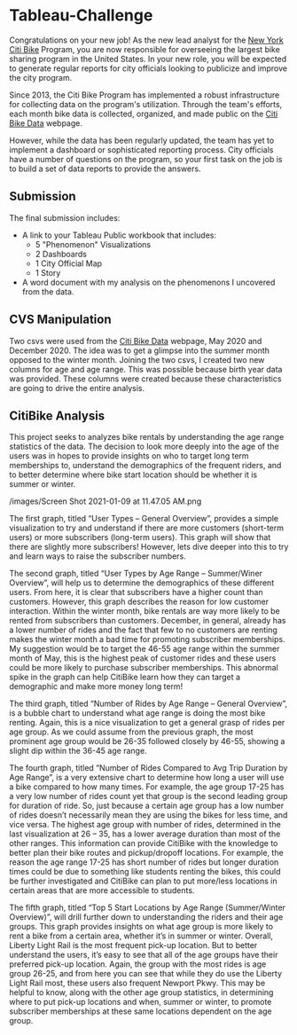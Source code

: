 # Tableau-Challenge
 
 Congratulations on your new job! As the new lead analyst for the [New York Citi Bike](https://en.wikipedia.org/wiki/Citi_Bike) Program, you are now responsible for overseeing the largest bike sharing program in the United States. In your new role, you will be expected to generate regular reports for city officials looking to publicize and improve the city program.

 Since 2013, the Citi Bike Program has implemented a robust infrastructure for collecting data on the program's utilization. Through the team's efforts, each month bike data is collected, organized, and made public on the [Citi Bike Data](https://www.citibikenyc.com/system-data) webpage.

 However, while the data has been regularly updated, the team has yet to implement a dashboard or sophisticated reporting process. City officials have a number of questions on the program, so your first task on the job is to build a set of data reports to provide the answers.


## Submission 

The final submission includes:

* A link to your Tableau Public workbook that includes: 
  * 5 "Phenomenon" Visualizations 
  * 2 Dashboards
  * 1 City Official Map
  * 1 Story 
* A word document with my analysis on the phenomenons I uncovered from the data.



## CVS Manipulation

Two csvs were used from the [Citi Bike Data](https://www.citibikenyc.com/system-data) webpage, May 2020 and December 2020. The idea was to get a glimpse into the summer month opposed to the winter month. Joining the two csvs, I created two new columns for age and age range. This was possible because birth year data was provided. These columns were created because these characteristics are going to drive the entire analysis. 


## CitiBike Analysis

This project seeks to analyzes bike rentals by understanding the age range statistics of the data. The decision to look more deeply into the age of the users was in hopes to provide insights on who to target long term memberships to, understand the demographics of the frequent riders, and to better determine where bike start location should be whether it is summer or winter. 



/images/Screen Shot 2021-01-09 at 11.47.05 AM.png


The first graph, titled “User Types – General Overview”, provides a simple visualization to try and understand if there are more customers (short-term users) or more subscribers (long-term users). This graph will show that there are slightly more subscribers! However, lets dive deeper into this to try and learn ways to raise the subscriber numbers. 

The second graph, titled “User Types by Age Range – Summer/Winer Overview”, will help us to determine the demographics of these different users. From here, it is clear that subscribers have a higher count than customers. However, this graph describes the reason for low customer interaction. Within the winter month, bike rentals are way more likely to be rented from subscribers than customers. December, in general, already has a lower number of rides and the fact that few to no customers are renting makes the winter month a bad time for promoting subscriber memberships. My suggestion would be to target the 46-55 age range within the summer month of May, this is the highest peak of customer rides and these users could be more likely to purchase subscriber memberships. This abnormal spike in the graph can help CitiBike learn how they can target a demographic and make more money long term! 

The third graph, titled “Number of Rides by Age Range – General Overview”, is a bubble chart to understand what age range is doing the most bike renting. Again, this is a nice visualization to get a general grasp of rides per age group. As we could assume from the previous graph, the most prominent age group would be 26-35 followed closely by 46-55, showing a slight dip within the 36-45 age range. 

The fourth graph, titled “Number of Rides Compared to Avg Trip Duration by Age Range”, is a very extensive chart to determine how long a user will use a bike compared to how many times. For example, the age group 17-25 has a very low number of rides count yet that group is the second leading group for duration of ride. So, just because a certain age group has a low number of rides doesn’t necessarily mean they are using the bikes for less time, and vice versa. The highest age group with number of rides, determined in the last visualization at 26 – 35, has a lower average duration than most of the other ranges. This information can provide CitiBike with the knowledge to better plan their bike routes and pickup/dropoff locations. For example, the reason the age range 17-25 has short number of rides but longer duration times could be due to something like students renting the bikes, this could be further investigated and CitiBike can plan to put more/less locations in certain areas that are more accessible to students.  

The fifth graph, titled “Top 5 Start Locations by Age Range (Summer/Winter Overview)”, will drill further down to understanding the riders and their age groups. This graph provides insights on what age group is more likely to rent a bike from a certain area, whether it’s in summer or winter. Overall, Liberty Light Rail is the most frequent pick-up location. But to better understand the users, it’s easy to see that all of the age groups have their preferred pick-up location. Again, the group with the most rides is age group 26-25, and from here you can see that while they do use the Liberty Light Rail most, these users also frequent Newport Pkwy. This may be helpful to know, along with the other age group statistics, in determining where to put pick-up locations and when, summer or winter, to promote subscriber memberships at these same locations dependent on the age group. 

